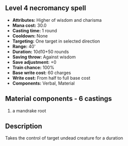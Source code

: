 ## Level 4 necromancy spell

- **Attributes:** Higher of wisdom and charisma
- **Mana cost:** 30.0
- **Casting time:** 1 round
- **Cooldown:** None
- **Targeting:** One target in selected direction
- **Range:** 40'
- **Duration:** 10d10+50 rounds
- **Saving throw:** Against wisdom
- **Save adjustment:** +0
- **Train chance:** 100%
- **Base write cost:** 60 charges
- **Write cost:** From half to full base cost
- **Components:** Verbal, Material

## Material components - 6 castings

1. a mandrake root

## Description

Takes the control of target undead creature for a duration
